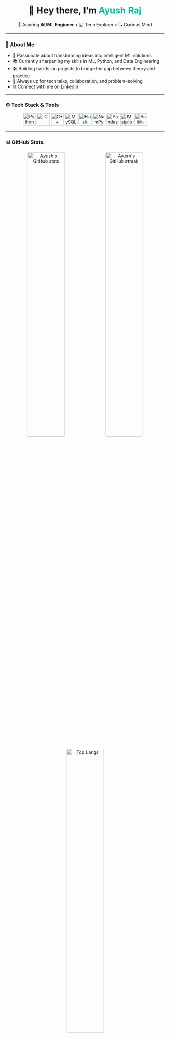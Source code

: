 <h1 align="center">👋 Hey there, I’m <span style="color:#00b894">Ayush Raj</span></h1>

<p align="center">
  🚀 Aspiring <strong>AI/ML Engineer</strong> • 💻 Tech Explorer • 🔍 Curious Mind
</p>

---

### 🧠 About Me

- 🤖 Passionate about transforming ideas into intelligent ML solutions  
- 📚 Currently sharpening my skills in ML, Python, and Data Engineering  
- 🛠️ Building hands-on projects to bridge the gap between theory and practice  
- 💬 Always up for tech talks, collaboration, and problem-solving  
- 🌐 Connect with me on [LinkedIn](https://www.linkedin.com/in/ayushraj1104)  

---

### ⚙️ Tech Stack & Tools

<p align="center">
  <img src="https://cdn.jsdelivr.net/gh/devicons/devicon/icons/python/python-original.svg" title="Python" width="40" height="40"/>
  <img src="https://cdn.jsdelivr.net/gh/devicons/devicon/icons/c/c-original.svg" title="C" width="40" height="40"/>
  <img src="https://cdn.jsdelivr.net/gh/devicons/devicon/icons/cplusplus/cplusplus-original.svg" title="C++" width="40" height="40"/>
  <img src="https://cdn.jsdelivr.net/gh/devicons/devicon/icons/mysql/mysql-original.svg" title="MySQL" width="40" height="40"/>
  <img src="https://cdn.jsdelivr.net/gh/devicons/devicon/icons/flask/flask-original.svg" title="Flask" width="40" height="40"/>
  <img src="https://cdn.jsdelivr.net/gh/devicons/devicon/icons/numpy/numpy-original.svg" title="NumPy" width="40" height="40"/>
  <img src="https://cdn.jsdelivr.net/gh/devicons/devicon/icons/pandas/pandas-original.svg" title="Pandas" width="40" height="40"/>
  <img src="https://cdn.jsdelivr.net/gh/devicons/devicon/icons/matplotlib/matplotlib-original.svg" title="Matplotlib" width="40" height="40"/>
  <img src="https://upload.wikimedia.org/wikipedia/commons/0/05/Scikit_learn_logo_small.svg" title="Scikit-learn" width="40" height="40"/>
</p>

---

### 📊 GitHub Stats

<p align="center">
  <img src="https://github-readme-stats.vercel.app/api?username=ayushraj1104&show_icons=true&theme=radical" alt="Ayush's GitHub stats" width="48%" />
  <img src="https://github-readme-streak-stats.herokuapp.com/?user=ayushraj1104&theme=radical" alt="Ayush's GitHub streak" width="48%" />
</p>

<p align="center">
  <img src="https://github-readme-stats.vercel.app/api/top-langs/?username=ayushraj1104&layout=compact&theme=radical" alt="Top Langs" width="48%" />
</p>

---


<div align="center">
  <img src="https://komarev.com/ghpvc/?username=ayushraj1104&color=brightgreen" alt="Profile views" />
</div>
